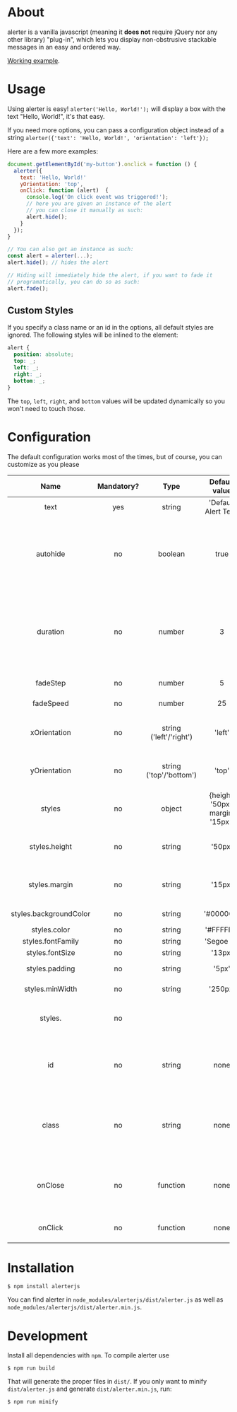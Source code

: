 # About
alerter is a vanilla javascript (meaning it **does not** require jQuery nor any 
other library) "plug-in", which lets you display non-obstrusive stackable 
messages in an easy and ordered way.

[Working example](https://gosukiwi.github.io/alerter/demo.html).

# Usage
Using alerter is easy! ```alerter('Hello, World!');``` will display a box with
the text "Hello, World!", it's that easy.

If you need more options, you can pass a configuration object instead of a 
string ```alerter({'text': 'Hello, World!', 'orientation': 'left'});```

Here are a few more examples:

```javascript
document.getElementById('my-button').onclick = function () {
  alerter({
    text: 'Hello, World!'
    yOrientation: 'top',
    onClick: function (alert)  {
      console.log('On click event was triggered!');
      // here you are given an instance of the alert
      // you can close it manually as such:
      alert.hide();
    }
  });
}                

// You can also get an instance as such:
const alert = alerter(...);
alert.hide(); // hides the alert

// Hiding will immediately hide the alert, if you want to fade it
// programatically, you can do so as such:
alert.fade();
```

## Custom Styles
If you specify a class name or an id in the options, all default styles are
ignored. The following styles will be inlined to the element:

```css
alert {
  position: absolute;
  top: _;
  left: _;
  right: _;
  bottom: _;
}
```

The `top`, `left`, `right`, and `bottom` values will be updated dynamically so
you won't need to touch those.

# Configuration
The default configuration works most of the times, but of course, you can 
customize as you please

|Name|Mandatory?|Type|Default value|Description|
|:--:|:--------:|:--:|:-----------:|:---------:|
|text|yes|string|'Default Alert Text'|Alert text|
|autohide|no|boolean|true|Whether or not the alert will be hidden automatically after the specified duration|
|duration|no|number|3|Number of seconds before fadeOut (if onClick is set, starts when the alert is clicked)|
|fadeStep|no|number|5|Fade out step|
|fadeSpeed|no|number|25|Fade out speed|
|xOrientation|no|string ('left'/'right')|'left'|Alert placement on horizontal axis|
|yOrientation|no|string ('top'/'bottom')|'top'|Alert placement on vertical axis|
|styles|no|object|{height: '50px', margin: '15px'}|Styles object|
|styles.height|no|string|'50px'|Alert div height in px (Mandatory unit)|
|styles.margin|no|string|'15px'|Alert div margin in px (Mandatory unit)|
|styles.backgroundColor|no|string|'#000000'|Background color|
|styles.color|no|string|'#FFFFFF'|Text color|
|styles.fontFamily|no|string|'Segoe UI'|Font family|
|styles.fontSize|no|string|'13px'|Font size|
|styles.padding|no|string|'5px'|Alert div padding|
|styles.minWidth|no|string|'250px'|Alert div min width|
|styles.<css attribute name>|no|||Any style you want to add on the alert div|
|id|no|string|none|Optional id attribute, if passed, __the default styles will not apply__|
|class|no|string|none|Optional class attribute, if passed, __the default styles will not apply__|
|onClose|no|function|none|Called after fade-out effect, before removing the element|
|onClick|no|function|none|Called on click event once|

# Installation

    $ npm install alerterjs
    
You can find alerter in `node_modules/alerterjs/dist/alerter.js` as well as
`node_modules/alerterjs/dist/alerter.min.js`.

# Development

Install all dependencies with `npm`. To compile alerter use

    $ npm run build

That will generate the proper files in `dist/`. If you only want to minify
`dist/alerter.js` and generate `dist/alerter.min.js`, run:

    $ npm run minify

